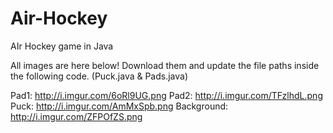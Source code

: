 # Air-Hockey
AIr Hockey game in Java


All images are here below!
Download them and update the file paths inside the following code. (Puck.java & Pads.java)

Pad1: http://i.imgur.com/6oRl9UG.png
Pad2: http://i.imgur.com/TFzlhdL.png
Puck: http://i.imgur.com/AmMxSpb.png
Background: http://i.imgur.com/ZFPOfZS.png 
